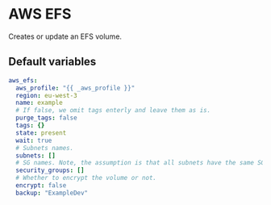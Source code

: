 # AWS EFS

Creates or update an EFS volume.

<!--TOC-->
<!--ENDTOC-->

<!--ROLEVARS-->
## Default variables
```yaml
aws_efs:
  aws_profile: "{{ _aws_profile }}"
  region: eu-west-3
  name: example
  # If false, we omit tags enterly and leave them as is.
  purge_tags: false
  tags: {}
  state: present
  wait: true
  # Subnets names.
  subnets: []
  # SG names. Note, the assumption is that all subnets have the same SGs.
  security_groups: []
  # Whether to encrypt the volume or not.
  encrypt: false
  backup: "ExampleDev"

```

<!--ENDROLEVARS-->
